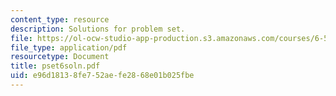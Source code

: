 ```yaml
---
content_type: resource
description: Solutions for problem set.
file: https://ol-ocw-studio-app-production.s3.amazonaws.com/courses/6-541j-speech-communication-spring-2004/e96d18138fe752aefe2868e01b025fbe_pset6soln.pdf
file_type: application/pdf
resourcetype: Document
title: pset6soln.pdf
uid: e96d1813-8fe7-52ae-fe28-68e01b025fbe
---
```

